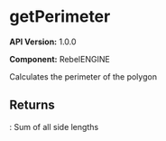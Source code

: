 # getPerimeter

**API Version:** 1.0.0

**Component:** RebelENGINE

Calculates the perimeter of the polygon

## Returns

: Sum of all side lengths

